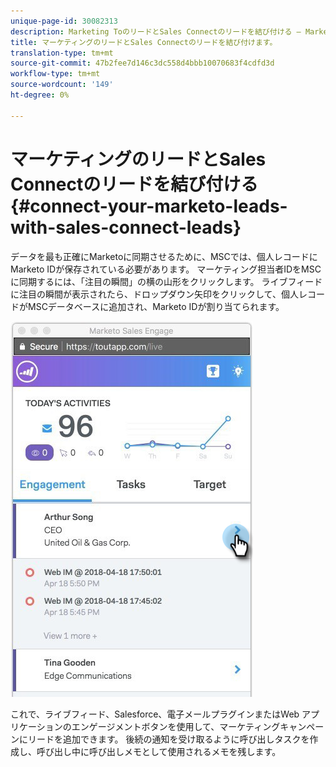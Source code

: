 ```yaml
---
unique-page-id: 30082313
description: Marketing ToのリードとSales Connectのリードを結び付ける — Marketto Docs — 製品ドキュメント
title: マーケティングのリードとSales Connectのリードを結び付けます。
translation-type: tm+mt
source-git-commit: 47b2fee7d146c3dc558d4bbb10070683f4cdfd3d
workflow-type: tm+mt
source-wordcount: '149'
ht-degree: 0%

---
```



# マーケティングのリードとSales Connectのリードを結び付ける{#connect-your-marketo-leads-with-sales-connect-leads}

データを最も正確にMarketoに同期させるために、MSCでは、個人レコードにMarketo IDが保存されている必要があります。 マーケティング担当者IDをMSCに同期するには、「注目の瞬間」の横の山形をクリックします。 ライブフィードに注目の瞬間が表示されたら、ドロップダウン矢印をクリックして、個人レコードがMSCデータベースに追加され、Marketo IDが割り当てられます。

![](assets/engagement.png)

これで、ライブフィード、Salesforce、電子メールプラグインまたはWeb アプリケーションのエンゲージメントボタンを使用して、マーケティングキャンペーンにリードを追加できます。 後続の通知を受け取るように呼び出しタスクを作成し、呼び出し中に呼び出しメモとして使用されるメモを残します。
